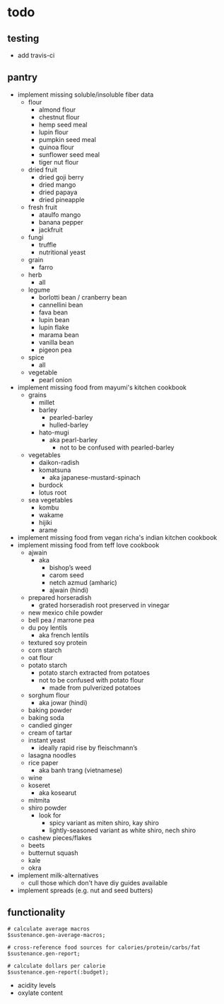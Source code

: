 # todo

## testing

- add travis-ci

## pantry

- implement missing soluble/insoluble fiber data
  - flour
    - almond flour
    - chestnut flour
    - hemp seed meal
    - lupin flour
    - pumpkin seed meal
    - quinoa flour
    - sunflower seed meal
    - tiger nut flour
  - dried fruit
    - dried goji berry
    - dried mango
    - dried papaya
    - dried pineapple
  - fresh fruit
    - ataulfo mango
    - banana pepper
    - jackfruit
  - fungi
    - truffle
    - nutritional yeast
  - grain
    - farro
  - herb
    - all
  - legume
    - borlotti bean / cranberry bean
    - cannellini bean
    - fava bean
    - lupin bean
    - lupin flake
    - marama bean
    - vanilla bean
    - pigeon pea
  - spice
    - all
  - vegetable
    - pearl onion
- implement missing food from mayumi's kitchen cookbook
  - grains
    - millet
    - barley
      - pearled-barley
      - hulled-barley
    - hato-mugi
      - aka pearl-barley
        - not to be confused with pearled-barley
  - vegetables
    - daikon-radish
    - komatsuna
      - aka japanese-mustard-spinach
    - burdock
    - lotus root
  - sea vegetables
    - kombu
    - wakame
    - hijiki
    - arame
- implement missing food from vegan richa's indian kitchen cookbook
- implement missing food from teff love cookbook
  - ajwain
    - aka
      - bishop’s weed
      - carom seed
      - netch azmud (amharic)
      - ajwain (hindi)
  - prepared horseradish
    - grated horseradish root preserved in vinegar
  - new mexico chile powder
  - bell pea / marrone pea
  - du poy lentils
    - aka french lentils
  - textured soy protein
  - corn starch
  - oat flour
  - potato starch
    - potato starch extracted from potatoes
    - not to be confused with potato flour
      - made from pulverized potatoes
  - sorghum flour
    - aka jowar (hindi)
  - baking powder
  - baking soda
  - candied ginger
  - cream of tartar
  - instant yeast
    - ideally rapid rise by fleischmann’s
  - lasagna noodles
  - rice paper
    - aka banh trang (vietnamese)
  - wine
  - koseret
    - aka kosearut
  - mitmita
  - shiro powder
    - look for
      - spicy variant as miten shiro, kay shiro
      - lightly-seasoned variant as white shiro, nech shiro
  - cashew pieces/flakes
  - beets
  - butternut squash
  - kale
  - okra
- implement milk-alternatives
  - cull those which don't have diy guides available
- implement spreads (e.g. nut and seed butters)

## functionality

```perl6
# calculate average macros
$sustenance.gen-average-macros;

# cross-reference food sources for calories/protein/carbs/fat
$sustenance.gen-report;

# calculate dollars per calorie
$sustenance.gen-report(:budget);
```

- acidity levels
- oxylate content
